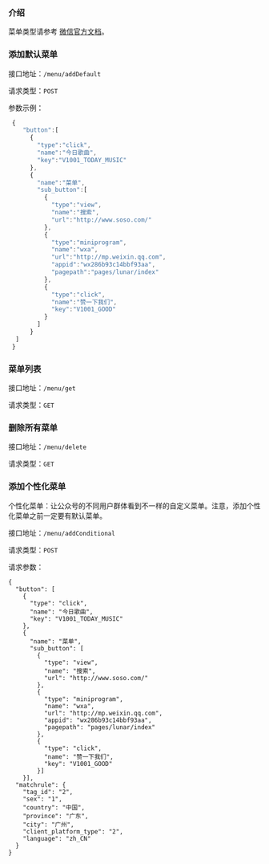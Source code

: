 ### 介绍
菜单类型请参考 [微信官方文档](https://mp.weixin.qq.com/wiki?t=resource/res_main&id=mp1421141013)。

### 添加默认菜单

接口地址：`/menu/addDefault`

请求类型：`POST`

参数示例：
```javascript
 {
    "button":[
      {	
        "type":"click",
        "name":"今日歌曲",
        "key":"V1001_TODAY_MUSIC"
      },
      {
        "name":"菜单",
        "sub_button":[
          {	
            "type":"view",
            "name":"搜索",
            "url":"http://www.soso.com/"
          },
          {
            "type":"miniprogram",
            "name":"wxa",
            "url":"http://mp.weixin.qq.com",
            "appid":"wx286b93c14bbf93aa",
            "pagepath":"pages/lunar/index"
          },
          {
            "type":"click",
            "name":"赞一下我们",
            "key":"V1001_GOOD"
          }
        ]
      }
  ]
 }
```

### 菜单列表

接口地址：`/menu/get`

请求类型：`GET`

### 删除所有菜单

接口地址：`/menu/delete`

请求类型：`GET`

### 添加个性化菜单

个性化菜单：让公众号的不同用户群体看到不一样的自定义菜单。注意，添加个性化菜单之前一定要有默认菜单。

接口地址：`/menu/addConditional`

请求类型：`POST`

请求参数：

```
{
  "button": [
    {
      "type": "click",
      "name": "今日歌曲",
      "key": "V1001_TODAY_MUSIC"
    },
    {
      "name": "菜单",
      "sub_button": [
        {
          "type": "view",
          "name": "搜索",
          "url": "http://www.soso.com/"
        },
        {
          "type": "miniprogram",
          "name": "wxa",
          "url": "http://mp.weixin.qq.com",
          "appid": "wx286b93c14bbf93aa",
          "pagepath": "pages/lunar/index"
        },
        {
          "type": "click",
          "name": "赞一下我们",
          "key": "V1001_GOOD"
        }]
    }],
  "matchrule": {
    "tag_id": "2",
    "sex": "1",
    "country": "中国",
    "province": "广东",
    "city": "广州",
    "client_platform_type": "2",
    "language": "zh_CN"
  }
}
```